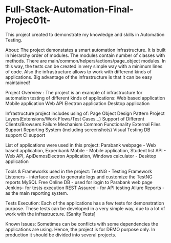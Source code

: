 # Full-Stack-Automation-Final-Projec01t-

This project created to demonstrate my knowledge and skills in Automation Testing.

About:
The project demonstates a smart automation infrastructure. It is built in hierarchy order of modules. The modules contain number of classes with methods. There are main/common/helpers/actions/page_object modules. In this way, the tests can be created in very simple way with a minimum lines of code. Also the infrastructure allows to work with differend kinds of applications. Big advantage of the infrastructure is that it can be easy maintained!

Project Overview :
The project is an example of infrastructure for automation testing of different kinds of applications: Web based application Mobile application Web API Electron application Desktop application

Infrastructure project includes using of:
Page Object Design Pattern Project Layers(Extensions/Work Flows/Test Cases...) Support of Different Clients/Browsers Failure Mechanism Common Functionality External Files Support Reporting System (including screenshots) Visual Testing DB support CI support


List of applications were used in this project:
Parabank webpage - Web based application, Experibank Mobile  - Mobile application, Student list API - Web API, ApiDemosElectron Application, Windows calculator - Desktop application

Tools & Frameworks used in the project:
TestNG - Testing Framework Listeners - interface used to generate logs and customize the TestNG reports MySQL Free Online DB - used for login to Parabank web page Jenkins- for tests execution REST Assured - for API testing Allure Reports - as the main reporting system.

Tests Execution: Each of the applications has a few tests for demonstration purpose. These tests can be developed in a very simple way, due to a lot of work with the infrastructure. [Sanity Tests]

Known Issues: Sometimes can be conflicts with some dependencies the applications are using. Hence, the project is for DEMO purpose only. In production it should be divided into several projects.


